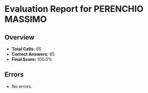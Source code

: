# Evaluation Report for PERENCHIO MASSIMO

## Overview

- **Total Cells:** 65
- **Correct Answers:** 65
- **Final Score:** 100.0%

## Errors

- No errors.